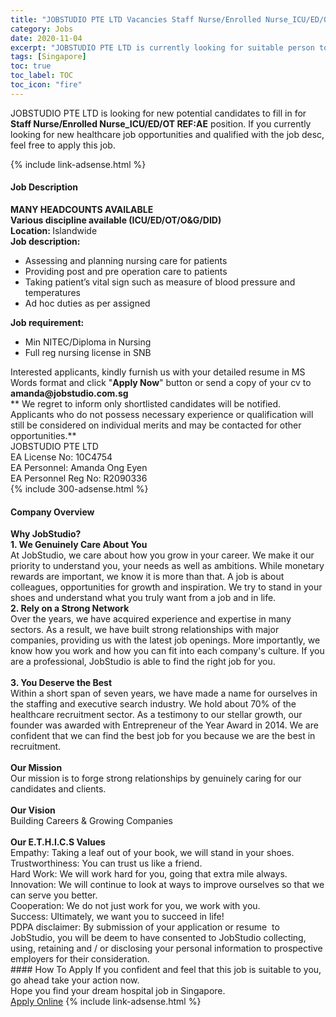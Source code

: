 ```yaml
---
title: "JOBSTUDIO PTE LTD Vacancies Staff Nurse/Enrolled Nurse_ICU/ED/OT REF:AE" 
category: Jobs 
date: 2020-11-04 
excerpt: "JOBSTUDIO PTE LTD is currently looking for suitable person to fill in the Staff Nurse/Enrolled Nurse_ICU/ED/OT REF:AE which positioned at Singapore" 
tags: [Singapore] 
toc: true 
toc_label: TOC 
toc_icon: "fire" 
--- 
```


<p>JOBSTUDIO PTE LTD is looking for new potential candidates to fill in for <b>Staff Nurse/Enrolled Nurse_ICU/ED/OT REF:AE</b> position. If you currently looking for new healthcare job opportunities and qualified with the job desc, feel free to apply this job.
</p>{% include link-adsense.html %} 
<div><div><div><h4>Job Description</h4></div></div><div><div><span><div><div><strong>MANY HEADCOUNTS AVAILABLE</strong></div><div><strong>Various discipline available (ICU/ED/OT/O&amp;G/DID)</strong></div><div><strong>Location: </strong>Islandwide</div><div><strong>Job description:</strong></div><ul><li>Assessing and planning nursing care for patients</li><li>Providing post and pre operation care to patients</li><li>Taking patient&#8217;s vital sign such as measure of blood pressure and temperatures</li><li>Ad hoc duties as per assigned</li></ul><div><strong>Job requirement:</strong></div><ul><li>Min NITEC/Diploma in Nursing</li><li>Full reg nursing license in SNB</li></ul><div><div>Interested applicants, kindly furnish us with your detailed resume in MS Words format and click "<strong>Apply Now</strong>" button or send a copy of your cv to <strong>amanda@jobstudio.com.sg</strong></div><div>** We regret to inform only shortlisted candidates will be notified. Applicants who do not possess necessary experience or qualification will still be considered on individual merits and may be contacted for other opportunities.**</div>JOBSTUDIO PTE LTD<br>EA License No: 10C4754<br>EA Personnel: Amanda Ong Eyen<br>EA Personnel Reg No: R2090336</div></div></span></div></div></div> 
{% include 300-adsense.html %} 
<div><div><div><h4>Company Overview</h4></div></div><div><div><span><div><div><div><strong>Why JobStudio?</strong></div><div><strong>1. We Genuinely Care About You</strong><br>At JobStudio, we care about how you grow in your career. We make it our priority to understand you, your needs as well as ambitions. While monetary rewards are important, we know it is more than that. A job is about colleagues, opportunities for growth and inspiration. We try to stand in your shoes and understand what you truly want from a job and in life.</div><div><strong>2. Rely on a Strong Network</strong><br>Over the years, we have acquired experience and expertise in many sectors. As a result, we have built strong relationships with major companies, providing us with the latest job openings. More importantly, we know how you work and how you can fit into each company's culture. If you are a professional, JobStudio is able to find the right job for you.</div><div><br><strong>3. You Deserve the Best</strong><br>Within a short span of seven years, we have made a name for ourselves in the staffing and executive search industry. We hold about 70% of the healthcare recruitment sector. As a testimony to our stellar growth, our founder was awarded with Entrepreneur of the Year Award in 2014. We are confident that we can find the best job for you because we are the best in recruitment.</div><div><br><strong>Our Mission</strong><br>Our mission is to forge strong relationships by genuinely caring for our candidates and clients.</div><div><br><strong>Our Vision</strong><br>Building Careers &amp; Growing Companies</div><div><br><strong>Our E.T.H.I.C.S Values</strong></div><div>Empathy: Taking a leaf out of your book, we will stand in your shoes.</div><div>Trustworthiness: You can trust us like a friend.</div><div>Hard Work: We will work hard for you, going that extra mile always.</div><div>Innovation: We will continue to look at ways to improve ourselves so that we can serve you better.</div><div>Cooperation: We do not just work for you, we work with you.</div><div>Success: Ultimately, we want you to succeed in life!</div><div>PDPA disclaimer: By submission of your application or resume&#160; to JobStudio, you will be deem to have consented to JobStudio collecting, using, retaining and / or disclosing your personal information to prospective employers for their consideration.&#160;&#160;</div></div></div></span></div></div></div> 
#### How To Apply 
If you confident and feel that this job is suitable to you, go ahead take your action now. <br/> 
Hope you find your dream hospital job in Singapore. <br/> 
<a href="https://www.jobstreet.com.my/en/job/staff-nurse-enrolled-nurse_icu-ed-ot-ref:ae-8181970/origin/sg?jobId=jobstreet-sg-job-8181970&sectionRank=29&token=0~969b413f-9b99-4c8f-8bf1-800609239b87&fr=SRP%20View%20In%20New%20Ta" class="btn btn--warning" target="_blank" rel="nofollow noopenner">Apply Online</a> 
{% include link-adsense.html %} 